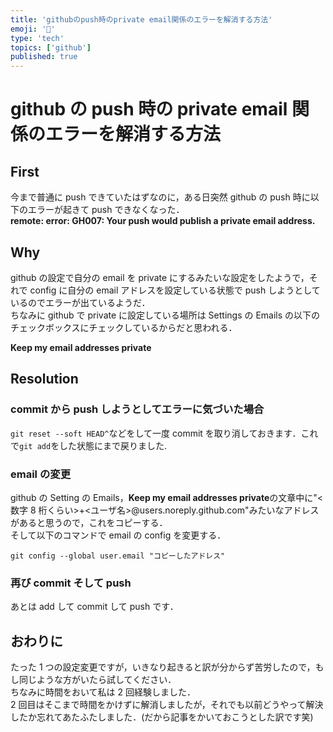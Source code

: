```yaml
---
title: 'githubのpush時のprivate email関係のエラーを解消する方法'
emoji: '🤖'
type: 'tech'
topics: ['github']
published: true
---
```


# github の push 時の private email 関係のエラーを解消する方法

## First

今まで普通に push できていたはずなのに，ある日突然 github の push 時に以下のエラーが起きて push できなくなった．  
**remote: error: GH007: Your push would publish a private email address.**

## Why

github の設定で自分の email を private にするみたいな設定をしたようで，それで config に自分の email アドレスを設定している状態で push しようとしているのでエラーが出ているようだ．  
ちなみに github で private に設定している場所は Settings の Emails の以下のチェックボックスにチェックしているからだと思われる．

**Keep my email addresses private**

## Resolution

### commit から push しようとしてエラーに気づいた場合

`git reset --soft HEAD^`などをして一度 commit を取り消しておきます．これで`git add`をした状態にまで戻りました.

### email の変更

github の Setting の Emails，**Keep my email addresses private**の文章中に\"\<数字 8 桁くらい\>+\<ユーザ名\>@users.noreply.github.com\"みたいなアドレスがあると思うので，これをコピーする．  
そして以下のコマンドで email の config を変更する．

```shell
git config --global user.email "コピーしたアドレス"
```

### 再び commit そして push

あとは add して commit して push です．

## おわりに

たった 1 つの設定変更ですが，いきなり起きると訳が分からず苦労したので，もし同じような方がいたら試してください．  
ちなみに時間をおいて私は 2 回経験しました．  
2 回目はそこまで時間をかけずに解消しましたが，それでも以前どうやって解決したか忘れてあたふたしました．(だから記事をかいておこうとした訳です笑)
